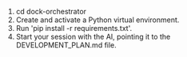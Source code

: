 1. cd dock-orchestrator
2. Create and activate a Python virtual environment.
3. Run 'pip install -r requirements.txt'.
4. Start your session with the AI, pointing it to the DEVELOPMENT_PLAN.md file.